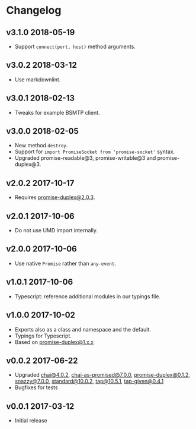 # Changelog

## v3.1.0 2018-05-19

* Support `connect(port, host)` method arguments.

## v3.0.2 2018-03-12

* Use markdownlint.

## v3.0.1 2018-02-13

* Tweaks for example BSMTP client.

## v3.0.0 2018-02-05

* New method `destroy`.
* Support for `import PromiseSocket from 'promise-socket'` syntax.
* Upgraded promise-readable@3, promise-writable@3 and promise-duplex@3.

## v2.0.2 2017-10-17

* Requires promise-duplex@2.0.3.

## v2.0.1 2017-10-06

* Do not use UMD import internally.

## v2.0.0 2017-10-06

* Use native `Promise` rather than `any-event`.

## v1.0.1 2017-10-06

* Typescript: reference additional modules in our typings file.

## v1.0.0 2017-10-02

* Exports also as a class and namespace and the default.
* Typings for Typescript.
* Based on promise-duplex@1.x.x

## v0.0.2 2017-06-22

* Upgraded chai@4.0.2, chai-as-promised@7.0.0, promise-duplex@0.1.2,
  snazzy@7.0.0, standard@10.0.2, tap@10.5.1, tap-given@0.4.1
* Bugfixes for tests

## v0.0.1 2017-03-12

* Initial release
